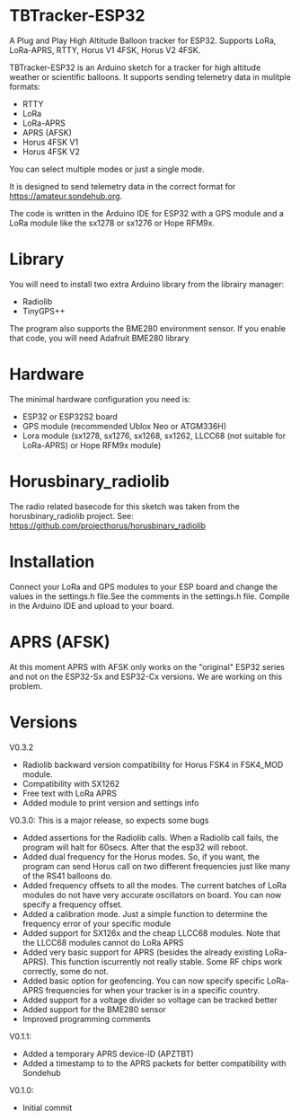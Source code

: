 # TBTracker-ESP32
A Plug and Play High Altitude Balloon tracker for ESP32. Supports LoRa, LoRa-APRS, RTTY, Horus V1 4FSK, Horus V2 4FSK.

TBTracker-ESP32 is an Arduino sketch for a tracker for high altitude weather or scientific balloons. 
It supports sending telemetry data in mulitple formats:
- RTTY
- LoRa
- LoRa-APRS
- APRS (AFSK)
- Horus 4FSK V1
- Horus 4FSK V2

You can select multiple modes or just a single mode.

It is designed to send telemetry data in the correct format for https://amateur.sondehub.org.

The code is written in the Arduino IDE for ESP32 with a GPS module and a LoRa module like the sx1278 or sx1276 or Hope RFM9x.

# Library
You will need to install two extra Arduino library from the librairy manager:
- Radiolib
- TinyGPS++

The program also supports the BME280 environment sensor. If you enable that code, you will need Adafruit BME280 library


# Hardware
The minimal hardware configuration you need is:
- ESP32 or ESP32S2 board
- GPS module (recommended Ublox Neo or ATGM336H)
- Lora module (sx1278, sx1276, sx1268, sx1262, LLCC68 (not suitable for LoRa-APRS) or Hope RFM9x module)

# Horusbinary_radiolib
The radio related basecode for this sketch was taken from the horusbinary_radiolib project.
See: https://github.com/projecthorus/horusbinary_radiolib

# Installation
Connect your LoRa and GPS modules to your ESP board and change the values in the settings.h file.See the comments in the settings.h file. Compile in the Arduino IDE and upload to your board.

# APRS (AFSK)
At this moment APRS with AFSK only works on the "original" ESP32 series and not on the ESP32-Sx and ESP32-Cx versions. We are working on this problem.

# Versions

V0.3.2
- Radiolib backward version compatibility for Horus FSK4 in FSK4_MOD module. 
- Compatibility with SX1262
- Free text with LoRa APRS 
- Added module to print version and settings info


V0.3.0:
This is a major release, so expects some bugs
- Added assertions for the Radiolib calls. When a Radiolib call fails, the program will halt for 60secs. After that the esp32 will reboot.
- Added dual frequency for the Horus modes. So, if you want, the program can send Horus call on two different frequencies just like many of the RS41 balloons do.
- Added frequency offsets to all the modes. The current batches of LoRa modules do not have very accurate oscillators on board. You can now specify a frequency offset.
- Added a calibration mode. Just a simple function to determine the frequency error of your specific module
- Added support for SX126x and the cheap LLCC68 modules. Note that the LLCC68 modules cannot do LoRa APRS
- Added very basic support for APRS (besides the already existing LoRa-APRS). This function iscurrently not really stable. Some RF chips work correctly, some do not.
- Added basic option for geofencing. You can now specify specific LoRa-APRS frequencies for when your tracker is in a specific country.
- Added support for a voltage divider so voltage can be tracked better
- Added support for the BME280 sensor
- Improved programming comments

V0.1.1:  
- Added a temporary APRS device-ID (APZTBT)
- Added a timestamp to to the APRS packets for better compatibility with Sondehub

V0.1.0:
- Initial commit
 

